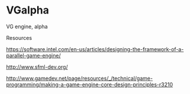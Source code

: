 # VGalpha
VG engine, alpha 



Resources

https://software.intel.com/en-us/articles/designing-the-framework-of-a-parallel-game-engine/

http://www.sfml-dev.org/

http://www.gamedev.net/page/resources/_/technical/game-programming/making-a-game-engine-core-design-principles-r3210
